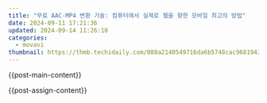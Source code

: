 ```yaml
---
title: "무료 AAC-MP4 변환 기술: 컴퓨터에서 실제로 웹을 향한 모바일 최고의 방법"
date: 2024-09-11 17:21:36
updated: 2024-09-14 11:26:10
categories:
  - movavi
thumbnail: https://thmb.techidaily.com/088a2140549716da6b5748cac96819433a88c8dbf67bc5c9abb78e2279e38684.jpg
---
```


{{post-main-content}}

<ins class="adsbygoogle"
     style="display:block"
     data-ad-format="autorelaxed"
     data-ad-client="ca-pub-7571918770474297"
     data-ad-slot="1223367746"></ins>

{{post-assign-content}}

<ins class="adsbygoogle"
     style="display:block"
     data-ad-client="ca-pub-7571918770474297"
     data-ad-slot="8358498916"
     data-ad-format="auto"
     data-full-width-responsive="true"></ins>
